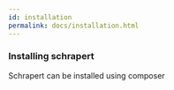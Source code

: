 ```yaml
---
id: installation
permalink: docs/installation.html
---
```


### Installing schrapert

Schrapert can be installed using composer


